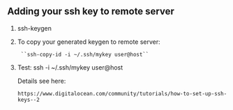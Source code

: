## Adding your ssh key to remote server

1. ssh-keygen

2. To copy your generated keygen to remote server:
      
        ``ssh-copy-id -i ~/.ssh/mykey user@host``

3. Test: ssh -i ~/.ssh/mykey user@host


      Details see here:
      
      ``https://www.digitalocean.com/community/tutorials/how-to-set-up-ssh-keys--2``
